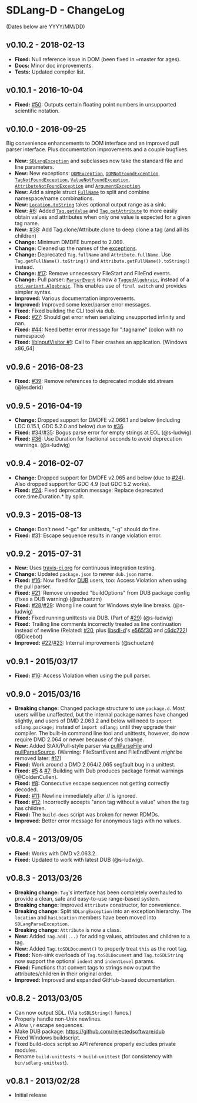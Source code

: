 SDLang-D - ChangeLog
====================

(Dates below are YYYY/MM/DD)

v0.10.2 - 2018-02-13
---------------------
- **Fixed:** Null reference issue in DOM (been fixed in ~master for ages).
- **Docs:** Minor doc improvements.
- **Tests:** Updated compiler list.

v0.10.1 - 2016-10-04
---------------------
- **Fixed:** [#50](https://github.com/Abscissa/SDLang-D/issues/50): Outputs certain
floating point numbers in unsupported scientific notation.

v0.10.0 - 2016-09-25
---------------------
Big convenience enhancements to DOM interface and an improved pull parser interface. Plus documentation improvements and a couple bugfixes.

- **New:** [`SDLangException`](http://semitwist.com/sdlang-d/sdlang/exception/SDLangException.html)
and subclasses now take the standard file and line parameters.
- **New:** New exceptions:
[`DOMException`](http://semitwist.com/sdlang-d/sdlang/exception/DOMException.html),
[`DOMNotFoundException`](http://semitwist.com/sdlang-d/sdlang/exception/DOMNotFoundException.html),
[`TagNotFoundException`](http://semitwist.com/sdlang-d/sdlang/exception/TagNotFoundException.html),
[`ValueNotFoundException`](http://semitwist.com/sdlang-d/sdlang/exception/ValueNotFoundException.html),
[`AttributeNotFoundException`](http://semitwist.com/sdlang-d/sdlang/exception/AttributeNotFoundException.html)
and [`ArgumentException`](http://semitwist.com/sdlang-d/sdlang/exception/ArgumentException.html).
- **New:** Add a simple struct
[`FullName`](http://semitwist.com/sdlang-d/sdlang/util/FullName.html) to split
and combine namespace/name combinations.
- **New:** [`Location.toString`](http://semitwist.com/sdlang-d/sdlang/util/Location.toString.html)
takes optional output range as a sink.
- **New:** [#6](https://github.com/Abscissa/SDLang-D/issues/6):
Added [`Tag.getValue`](http://semitwist.com/sdlang-d/sdlang/ast/Tag.getValue.html) and
[`Tag.getAttribute`](http://semitwist.com/sdlang-d/sdlang/ast/Tag.getAttribute.html)
to more easily obtain values and attributes when only one value is expected for a
given tag name.
- **New:** [#38](https://github.com/Abscissa/SDLang-D/issues/38):
Add Tag.clone/Attribute.clone to deep clone a tag (and all its children)
- **Change:** Minimum DMDFE bumped to 2.069.
- **Change:** Cleaned up the names of the [exceptions](http://semitwist.com/sdlang-d/sdlang/exception.html).
- **Change:** Deprecated `Tag.fullName` and `Attribute.fullName`.
Use `Tag.getFullName().toString()` and `Attribute.getFullName().toString()` instead.
- **Change:** [#17](https://github.com/Abscissa/SDLang-D/issues/17): Remove
unnecessary FileStart and FileEnd events.
- **Change:** Pull parser:
[`ParserEvent`](http://semitwist.com/sdlang-d/sdlang/parser/ParserEvent.html) is now a
[`TaggedAlgebraic`](https://github.com/s-ludwig/taggedalgebraic), instead of a
[`std.variant.Algebraic`](http://dlang.org/phobos/std_variant.html#.Algebraic).
This enables use of `final switch` and provides simpler syntax.
- **Improved:** Various documentation improvements.
- **Improved:** Improved some lexer/parser error messages.
- **Fixed:** Fixed building the CLI tool via dub.
- **Fixed:** [#27](https://github.com/Abscissa/SDLang-D/issues/27): Should get error
when serializing unsupported infinity and nan.
- **Fixed:** [#44](https://github.com/Abscissa/SDLang-D/issues/44): Need better error
message for ":tagname" (colon with no namespace) 
- **Fixed:** [libInputVisitor #1](https://github.com/Abscissa/libInputVisitor/issues/1):
Call to Fiber crashes an application. [Windows x86_64]

v0.9.6 - 2016-08-23
---------------------
- **Fixed:** [#39](https://github.com/Abscissa/SDLang-D/pull/39):
Remove references to deprecated module std.stream (@lesderid)

v0.9.5 - 2016-04-19
---------------------
- **Change:** Dropped support for DMDFE v2.066.1 and below (including LDC 0.15.1,
GDC 5.2.0 and below) due to [#36](https://github.com/Abscissa/SDLang-D/pull/36).
- **Fixed:**
[#34](https://github.com/Abscissa/SDLang-D/issues/34)/[#35](https://github.com/Abscissa/SDLang-D/pull/35):
Bogus parse error for empty strings at EOL (@s-ludwig)
- **Fixed:** [#36](https://github.com/Abscissa/SDLang-D/pull/36):
Use Duration for fractional seconds to avoid deprecation warnings. (@s-ludwig)

v0.9.4 - 2016-02-07
---------------------
- **Change:** Dropped support for DMDFE v2.065 and below (due to
[#24](https://github.com/Abscissa/SDLang-D/pull/24)).
Also dropped support for GDC 4.9 (but GDC 5.2 works).
- **Fixed:** [#24](https://github.com/Abscissa/SDLang-D/pull/24):
Fixed deprecation message: Replace deprecated core.time.Duration.* by split.

v0.9.3 - 2015-08-13
---------------------
- **Change:** Don't need "-gc" for unittests, "-g" should do fine.
- **Fixed:** [#31](https://github.com/Abscissa/SDLang-D/issues/31):
Escape sequence results in range violation error.

v0.9.2 - 2015-07-31
---------------------
- **New:** Uses [travis-ci.org](https://travis-ci.org) for continuous integration testing.
- **Change:** Updated ```package.json``` to newer ```dub.json``` name.
- **Fixed:** [#16](https://github.com/Abscissa/SDLang-D/issues/16):
Now fixed for [DUB](http://code.dlang.org/getting_started) users, too:
Access Violation when using the pull parser.
- **Fixed:** [#21](https://github.com/Abscissa/SDLang-D/issues/21):
Remove unneeded "buildOptions" from DUB package config (fixes a DUB warning) (@schuetzm)
- **Fixed:**
[#28](https://github.com/Abscissa/SDLang-D/issues/28)/[#29](https://github.com/Abscissa/SDLang-D/issues/29):
Wrong line count for Windows style line breaks. (@s-ludwig)
- **Fixed:** Fixed running unittests via DUB. (Part of
[#29](https://github.com/Abscissa/SDLang-D/issues/29)) (@s-ludwig)
- **Fixed:** Trailing line comments incorrectly treated as line continuation
instead of newline (Related: [#20](https://github.com/Abscissa/SDLang-D/issues/20),
plus [libsdl-d](https://github.com/Dicebot/libsdl-d)'s
[e565f30](https://github.com/Dicebot/libsdl-d/commit/e565f302a60585cd25a8443a0439c8aec18f2515)
and [c6dc722](https://github.com/Dicebot/libsdl-d/commit/c6dc72284c93a8e42ec0d9db6803e226358d5022))
(@Dicebot)
- **Improved:**
[#22](https://github.com/Abscissa/SDLang-D/issues/22)/[#23](https://github.com/Abscissa/SDLang-D/issues/23):
Internal improvements (@schuetzm)

v0.9.1 - 2015/03/17
---------------------
- **Fixed:** [#16](https://github.com/Abscissa/SDLang-D/issues/16):
Access Violation when using the pull parser.

v0.9.0 - 2015/03/16
---------------------
- **Breaking change:** Changed package structure to use ```package.d```.
Most users will be unaffected, but the internal package names have changed slightly,
and users of DMD 2.063.2 and below will need to ```import sdlang.package;```
instead of ```import sdlang;``` until they upgrade their compiler. The built-in
command line tool and unittests, however, do now require DMD 2.064 or newer
because of this change.
- **New:** Added StAX/Pull-style parser via
[pullParseFile](http://semitwist.com/sdlang-d/sdlang/parser/pullParseFile.html)
and  [pullParseSource](http://semitwist.com/sdlang-d/sdlang/parser/pullParseSource.html).
(Warning: FileStartEvent and FileEndEvent *might* be removed later:
[#17](https://github.com/Abscissa/SDLang-D/issues/17))
- **Fixed:** Work around a DMD 2.064/2.065 segfault bug in a unittest.
- **Fixed:** [#5](https://github.com/Abscissa/SDLang-D/issues/5) &
[#7](https://github.com/Abscissa/SDLang-D/issues/7):
Building with Dub produces package format warnings (@ColdenCullen).
- **Fixed:** [#8](https://github.com/Abscissa/SDLang-D/issues/8):
Consecutive escape sequences not getting correctly decoded.
- **Fixed:** [#11](https://github.com/Abscissa/SDLang-D/issues/11):
Newline immediately after // is ignored.
- **Fixed:** [#12](https://github.com/Abscissa/SDLang-D/issues/12):
Incorrectly accepts "anon tag without a value" when the tag has children.
- **Fixed:** The ```build-docs``` script was broken for newer RDMDs.
- **Improved:** Better error message for anonymous tags with no values.

v0.8.4 - 2013/09/05
---------------------
- **Fixed:** Works with DMD v2.063.2.
- **Fixed:** Updated to work with latest DUB (@s-ludwig).

v0.8.3 - 2013/03/26
---------------------
- **Breaking change:** ```Tag```'s interface has been completely overhauled
to provide a clean, safe and easy-to-use range-based system.
- **Breaking change:** Improved ```Attribute``` constructor, for convenience.
- **Breaking change:** Split ```SDLangException``` into an exception hierarchy.
The ```location``` and ```hasLocation``` members have been moved into ```SDLangParseException```.
- **Breaking change:** ```Attribute``` is now a class.
- **New:** Added ```Tag.add(...)``` for adding values, attributes and children to a tag.
- **New:** Added ```Tag.toSDLDocument()``` to properly treat ```this``` as the root tag.
- **Fixed:** Non-sink overloads of ```Tag.toSDLDocument``` and ```Tag.toSDLString```
now support the optional ```indent``` and ```indentLevel``` params.
- **Fixed:** Functions that convert tags to strings now output the attributes/children
in their original order.
- **Improved:** Improved and expanded GitHub-based documentation.

v0.8.2 - 2013/03/05
---------------------
- Can now output SDL. (Via ```toSDLString()``` funcs.)
- Properly handle non-Unix newlines.
- Allow ```\r``` escape sequences.
- Make DUB package: <https://github.com/rejectedsoftware/dub>
- Fixed Windows buildscript.
- Fixed build-docs script so API reference properly excludes private modules.
- Rename ```build-unittests``` -> ```build-unittest``` (for consistency with
```bin/sdlang-unittest```).

v0.8.1 - 2013/02/28
---------------------
- Initial release
